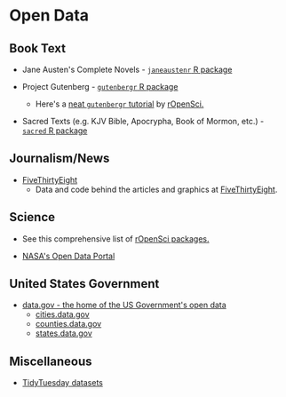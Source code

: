 # Open Data



## Book Text

- Jane Austen's Complete Novels - [`janeaustenr` R package](https://github.com/juliasilge/janeaustenr)

- Project Gutenberg - [`gutenbergr` R package](https://github.com/ropensci/gutenbergr)
  + Here's a [neat `gutenbergr` tutorial](https://ropensci.org/tutorials/gutenbergr_tutorial/) by [rOpenSci.](https://ropensci.org)
  
- Sacred Texts (e.g. KJV Bible, Apocrypha, Book of Mormon, etc.) - [`sacred` R package](https://github.com/JohnCoene/sacred)

## Journalism/News

- [FiveThirtyEight](https://github.com/fivethirtyeight/data)
  + Data and code behind the articles and graphics at [FiveThirtyEight](https://data.fivethirtyeight.com/).
  
## Science

- See this comprehensive list of [rOpenSci packages.](https://github.com/ropensci/opendata#web-based-open-data)

- [NASA's Open Data Portal](https://data.nasa.gov/)
  
## United States Government

- [data.gov - the home of the US Government's open data](https://www.data.gov/)
  + [cities.data.gov](https://www.data.gov/cities/)
  + [counties.data.gov](https://www.data.gov/counties/)
  + [states.data.gov](https://www.data.gov/states/)

## Miscellaneous

- [TidyTuesday datasets](https://github.com/rfordatascience/tidytuesday)
